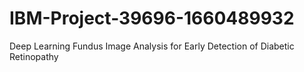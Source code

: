 # IBM-Project-39696-1660489932
Deep Learning Fundus Image Analysis for Early Detection of Diabetic Retinopathy
